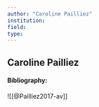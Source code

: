 ```yaml
---
author: "Caroline Pailliez"
institution:
field:
type:
---
```


## Caroline Pailliez
#### Bibliography:

![[@Pailliez2017-av]]